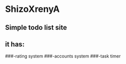 # ShizoXrenyA


## Simple todo list site
## it has: 
###-rating system
###-accounts system
###-task timer

